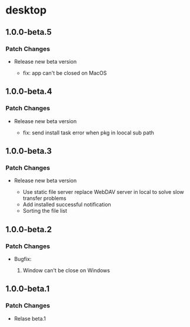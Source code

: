 # desktop

## 1.0.0-beta.5

### Patch Changes

- Release new beta version

  - fix: app can't be closed on MacOS

## 1.0.0-beta.4

### Patch Changes

- Release new beta version

  - fix: send install task error when pkg in loocal sub path

## 1.0.0-beta.3

### Patch Changes

- Release new beta version

  - Use static file server replace WebDAV server in local to solve slow transfer problems
  - Add installed successful notification
  - Sorting the file list

## 1.0.0-beta.2

### Patch Changes

- Bugfix:

  1. Window can't be close on Windows

## 1.0.0-beta.1

### Patch Changes

- Relase beta.1
